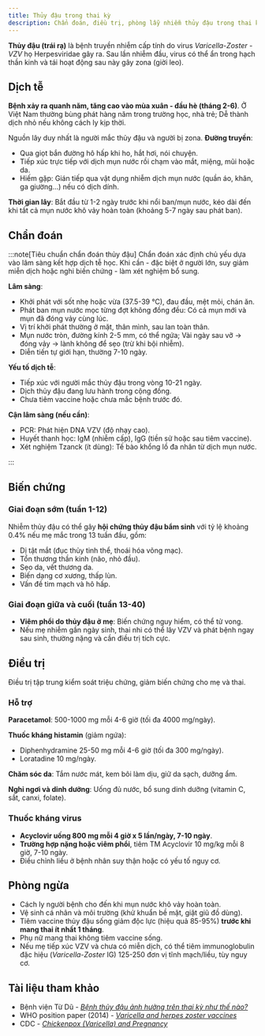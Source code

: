 ```yaml
---
title: Thủy đậu trong thai kỳ
description: Chẩn đoán, điều trị, phòng lẫy nhiễm thủy đậu trong thai kỳ.
---
```


**Thủy đậu (trái rạ)** là bệnh truyền nhiễm cấp tính do virus _Varicella-Zoster - VZV_ họ Herpesviridae gây ra. Sau lần nhiễm đầu, virus có thể ẩn trong hạch thần kinh và tái hoạt động sau này gây zona (giời leo).

## Dịch tễ

**Bệnh xảy ra quanh năm, tăng cao vào mùa xuân - đầu hè (tháng 2-6)**. Ở Việt Nam thường bùng phát hàng năm trong trường học, nhà trẻ; Dễ thành dịch nhỏ nếu không cách ly kịp thời.

Nguồn lây duy nhất là người mắc thủy đậu và người bị zona. **Đường truyền**:

- Qua giọt bắn đường hô hấp khi ho, hắt hơi, nói chuyện.
- Tiếp xúc trực tiếp với dịch mụn nước rồi chạm vào mắt, miệng, mũi hoặc da.
- Hiếm gặp: Gián tiếp qua vật dụng nhiễm dịch mụn nước (quần áo, khăn, ga giường...) nếu có dịch dính.

**Thời gian lây**: Bắt đầu từ 1-2 ngày trước khi nổi ban/mụn nước, kéo dài đến khi tất cả mụn nước khô vảy hoàn toàn (khoảng 5-7 ngày sau phát ban).

## Chẩn đoán

:::note[Tiêu chuẩn chẩn đoán thủy đậu]
Chẩn đoán xác định chủ yếu dựa vào lâm sàng kết hợp dịch tễ học. Khi cần - đặc biệt ở người lớn, suy giảm miễn dịch hoặc nghi biến chứng - làm xét nghiệm bổ sung.

**Lâm sàng**:

- Khởi phát với sốt nhẹ hoặc vừa (37.5-39 °C), đau đầu, mệt mỏi, chán ăn.
- Phát ban mụn nước mọc từng đợt không đồng đều: Có cả mụn mới và mụn đã đóng vảy cùng lúc.
- Vị trí khởi phát thường ở mặt, thân mình, sau lan toàn thân.
- Mụn nước tròn, đường kính 2-5 mm, có thể ngứa; Vài ngày sau vỡ → đóng vảy → lành không để sẹo (trừ khi bội nhiễm).
- Diễn tiến tự giới hạn, thường 7-10 ngày.

**Yếu tố dịch tễ**:

- Tiếp xúc với người mắc thủy đậu trong vòng 10-21 ngày.
- Dịch thủy đậu đang lưu hành trong cộng đồng.
- Chưa tiêm vaccine hoặc chưa mắc bệnh trước đó.

**Cận lâm sàng (nếu cần)**:

- PCR: Phát hiện DNA VZV (độ nhạy cao).
- Huyết thanh học: IgM (nhiễm cấp), IgG (tiền sử hoặc sau tiêm vaccine).
- Xét nghiệm Tzanck (ít dùng): Tế bào khổng lồ đa nhân từ dịch mụn nước.

:::

## Biến chứng

### Giai đoạn sớm (tuần 1-12)

Nhiễm thủy đậu có thể gây **hội chứng thủy đậu bẩm sinh** với tỷ lệ khoảng 0.4% nếu mẹ mắc trong 13 tuần đầu, gồm:

- Dị tật mắt (đục thủy tinh thể, thoái hóa võng mạc).
- Tổn thương thần kinh (não, nhỏ đầu).
- Sẹo da, vết thương da.
- Biến dạng cơ xương, thấp lùn.
- Vấn đề tim mạch và hô hấp.

### Giai đoạn giữa và cuối (tuần 13-40)

- **Viêm phổi do thủy đậu ở mẹ**: Biến chứng nguy hiểm, có thể tử vong.
- Nếu mẹ nhiễm gần ngày sinh, thai nhi có thể lây VZV và phát bệnh ngay sau sinh, thường nặng và cần điều trị tích cực.

## Điều trị

Điều trị tập trung kiểm soát triệu chứng, giảm biến chứng cho mẹ và thai.

### Hỗ trợ

**Paracetamol**: 500-1000 mg mỗi 4-6 giờ (tối đa 4000 mg/ngày).

**Thuốc kháng histamin** (giảm ngứa):

- Diphenhydramine 25-50 mg mỗi 4-6 giờ (tối đa 300 mg/ngày).
- Loratadine 10 mg/ngày.

**Chăm sóc da**: Tắm nước mát, kem bôi làm dịu, giữ da sạch, dưỡng ẩm.

**Nghỉ ngơi và dinh dưỡng**: Uống đủ nước, bổ sung dinh dưỡng (vitamin C, sắt, canxi, folate).

### Thuốc kháng virus

- **Acyclovir uống 800 mg mỗi 4 giờ x 5 lần/ngày, 7-10 ngày**.
- **Trường hợp nặng hoặc viêm phổi**, tiêm TM Acyclovir 10 mg/kg mỗi 8 giờ, 7-10 ngày.
- Điều chỉnh liều ở bệnh nhân suy thận hoặc có yếu tố nguy cơ.

## Phòng ngừa

- Cách ly người bệnh cho đến khi mụn nước khô vảy hoàn toàn.
- Vệ sinh cá nhân và môi trường (khử khuẩn bề mặt, giặt giũ đồ dùng).
- Tiêm vaccine thủy đậu sống giảm độc lực (hiệu quả 85-95%) **trước khi mang thai ít nhất 1 tháng**.
- Phụ nữ mang thai không tiêm vaccine sống.
- Nếu mẹ tiếp xúc VZV và chưa có miễn dịch, có thể tiêm immunoglobulin đặc hiệu (_Varicella-Zoster_ IG) 125-250 đơn vị tĩnh mạch/liều, tùy nguy cơ.

## Tài liệu tham khảo

- Bệnh viện Từ Dũ - [_Bệnh thủy đậu ảnh hưởng trên thai kỳ như thế nào?_](https://www.tudu.com.vn/vn/y-hoc-thuong-thuc/suc-khoe-phu-nu/lam-me-an-toan/cham-soc-ba-me-mang-thai/benh-thuy-dau-anh-huong-tren-thai-ky-nhu-the-nao/)
- WHO position paper (2014) - [_Varicella and herpes zoster vaccines_](https://www.who.int/publications/i/item/who-wer8925)
- CDC - [_Chickenpox (Varicella) and Pregnancy_](https://www.cdc.gov/pregnancy/infections-chickenpox.html)
